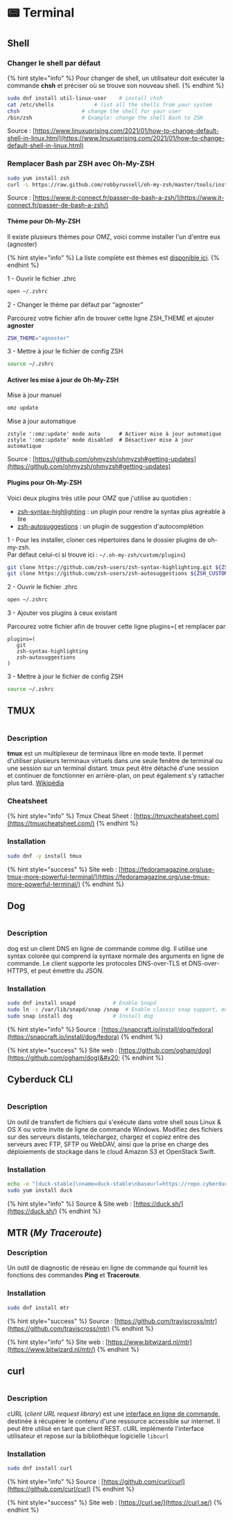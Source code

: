 # 📟 Terminal

## Shell

### Changer le shell par défaut

{% hint style="info" %}
Pour changer de shell, un utilisateur doit exécuter la commande **chsh** et préciser où se trouve son nouveau shell.
{% endhint %}

```bash
sudo dnf install util-linux-user    # install chsh
cat /etc/shells			    # list all the shells from your system
chsh				    # change the shell for your user
/bin/zsh			    # Example: change the shell Bash to ZSH
```

Source : [https://www.linuxuprising.com/2021/01/how-to-change-default-shell-in-linux.html](https://www.linuxuprising.com/2021/01/how-to-change-default-shell-in-linux.html)

### Remplacer Bash par ZSH avec Oh-My-ZSH

```bash
sudo yum install zsh
curl -L https://raw.github.com/robbyrussell/oh-my-zsh/master/tools/install.sh | sh
```

Source : [https://www.it-connect.fr/passer-de-bash-a-zsh/](https://www.it-connect.fr/passer-de-bash-a-zsh/)

#### Thème pour Oh-My-ZSH

Il existe plusieurs thèmes pour OMZ, voici comme installer l'un d'entre eux (agnoster)

{% hint style="info" %}
La liste complète est thèmes est [disponible ici](https://github.com/robbyrussell/oh-my-zsh/wiki/Themes).
{% endhint %}

1 - Ouvrir le fichier .zhrc

```bash
open ~/.zshrc
```

2 - Changer le thème par défaut par “agnoster”

Parcourez votre fichier afin de trouver cette ligne ZSH\_THEME et ajouter **agnoster**

```bash
ZSH_THEME="agnoster"
```

3 - Mettre à jour le fichier de config ZSH

```bash
source ~/.zshrc
```

#### Activer les mise à jour de Oh-My-ZSH

Mise à jour manuel

```bash
omz update
```

Mise à jour automatique

```shell
zstyle ':omz:update' mode auto	    # Activer mise à jour automatique
zstyle ':omz:update' mode disabled  # Désactiver mise à jour automatique
```

Source : [https://github.com/ohmyzsh/ohmyzsh#getting-updates](https://github.com/ohmyzsh/ohmyzsh#getting-updates)

#### Plugins pour Oh-My-ZSH

Voici deux plugins très utile pour OMZ que j'utilise au quotidien :

* [zsh-syntax-highlighting](https://github.com/zsh-users/zsh-syntax-highlighting/tree/master) : un plugin pour rendre la syntax plus agréable à lire
* [zsh-autosuggestions](https://github.com/zsh-users/zsh-autosuggestions) : un plugin de suggestion d'autocomplétion

1 - Pour les installer, cloner ces répertoires dans le dossier plugins de oh-my-zsh. \
Par défaut celui-ci si trouve ici : `~/.oh-my-zsh/custom/plugins`)

```bash
git clone https://github.com/zsh-users/zsh-syntax-highlighting.git ${ZSH_CUSTOM:-~/.oh-my-zsh/custom}/plugins/zsh-syntax-highlighting  # zsh-syntax-highlighting
git clone https://github.com/zsh-users/zsh-autosuggestions ${ZSH_CUSTOM:-~/.oh-my-zsh/custom}/plugins/zsh-autosuggestions              # zsh-autosuggestions
```

2 - Ouvrir le fichier .zhrc

```bash
open ~/.zshrc
```

3 - Ajouter vos plugins à ceux existant

Parcourez votre fichier afin de trouver cette ligne plugins=( et remplacer par

```
plugins=(
   git
   zsh-syntax-highlighting
   zsh-autosuggestions
)
```

3 - Mettre à jour le fichier de config ZSH

```bash
source ~/.zshrc
```

## TMUX

<figure><img src="../../../.gitbook/assets/Tmux_logo.png" alt=""><figcaption></figcaption></figure>

### **Description**

**tmux** est un multiplexeur de terminaux libre en mode texte. Il permet d'utiliser plusieurs terminaux virtuels dans une seule fenêtre de terminal ou une session sur un terminal distant. tmux peut être détaché d'une session et continuer de fonctionner en arrière-plan, on peut également s'y rattacher plus tard. [Wikipédia](https://fr.wikipedia.org/wiki/Tmux)

### Cheatsheet

{% hint style="info" %}
Tmux Cheat Sheet : [https://tmuxcheatsheet.com](https://tmuxcheatsheet.com/)
{% endhint %}

### Installation

```bash
sudo dnf -y install tmux
```

{% hint style="success" %}
Site web : [https://fedoramagazine.org/use-tmux-more-powerful-terminal/](https://fedoramagazine.org/use-tmux-more-powerful-terminal/)
{% endhint %}

## Dog

<figure><img src="../../../.gitbook/assets/dog-screenshot.png" alt=""><figcaption></figcaption></figure>

### **Description**

dog est un client DNS en ligne de commande comme dig. Il utilise une syntax colorée qui comprend la syntaxe normale des arguments en ligne de commande. Le client supporte les protocoles DNS-over-TLS et DNS-over-HTTPS, et peut émettre du JSON.

### Installation

```bash
sudo dnf install snapd		      # Enable Snapd
sudo ln -s /var/lib/snapd/snap /snap  # Enable classic snap support, enter the following to create a symbolic link
sudo snap install dog		      # Install dog
```

{% hint style="info" %}
Source : [https://snapcraft.io/install/dog/fedora](https://snapcraft.io/install/dog/fedora)
{% endhint %}

{% hint style="success" %}
Site web : [https://github.com/ogham/dog](https://github.com/ogham/dog)&#x20;
{% endhint %}

## Cyberduck CLI

<figure><img src="../../../.gitbook/assets/cyberduck-logo.jpg" alt=""><figcaption></figcaption></figure>



### **Description**

Un outil de transfert de fichiers qui s'exécute dans votre shell sous Linux & OS X ou votre invite de ligne de commande Windows. Modifiez des fichiers sur des serveurs distants, téléchargez, chargez et copiez entre des serveurs avec FTP, SFTP ou WebDAV, ainsi que la prise en charge des déploiements de stockage dans le cloud Amazon S3 et OpenStack Swift.

### Installation

```bash
echo -e "[duck-stable]\nname=duck-stable\nbaseurl=https://repo.cyberduck.io/stable/\$basearch/\nenabled=1\ngpgcheck=0" | sudo tee /etc/yum.repos.d/duck-stable.repo
sudo yum install duck
```

{% hint style="info" %}
Source & Site web : [https://duck.sh/](https://duck.sh/)
{% endhint %}

## **MTR (**_**My Traceroute**_**)**

### **Description**

Un outil de diagnostic de réseau en ligne de commande qui fournit les fonctions des commandes **Ping** et **Traceroute**.

### Installation

```bash
sudo dnf install mtr
```

{% hint style="success" %}
Source : [https://github.com/traviscross/mtr](https://github.com/traviscross/mtr)
{% endhint %}

{% hint style="info" %}
Site web : [https://www.bitwizard.nl/mtr](https://www.bitwizard.nl/mtr/)
{% endhint %}

## curl

<figure><img src="../../../.gitbook/assets/Curl-logo.svg.png" alt=""><figcaption></figcaption></figure>

### Description

cURL (_client URL request library_) est une [interface en ligne de commande](https://fr.wikipedia.org/wiki/Interface\_en\_ligne\_de\_commande), destinée à récupérer le contenu d'une ressource accessible sur internet. Il peut être utilisé en tant que client REST. cURL implémente l'interface utilisateur et repose sur la bibliothèque logicielle `libcurl`

### Installation

```bash
sudo dnf install curl
```

{% hint style="info" %}
Source : [https://github.com/curl/curl](https://github.com/curl/curl)
{% endhint %}

{% hint style="success" %}
Site web : [https://curl.se/](https://curl.se/)
{% endhint %}

